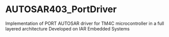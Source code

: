 # AUTOSAR403_PortDriver
 Implementation of PORT AUTOSAR driver for TM4C microcontroller in a full layered architecture
 Developed on IAR Embedded Systems

